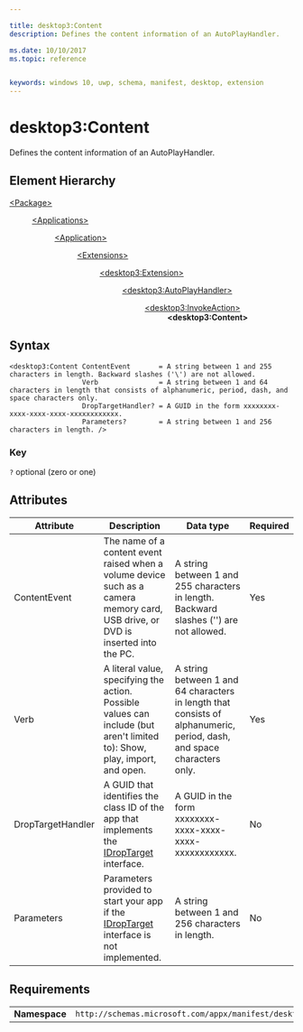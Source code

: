 ```yaml
---

title: desktop3:Content
description: Defines the content information of an AutoPlayHandler.

ms.date: 10/10/2017
ms.topic: reference


keywords: windows 10, uwp, schema, manifest, desktop, extension 
---
```


# desktop3:Content
Defines the content information of an AutoPlayHandler.


## Element Hierarchy
<dl>
<dt><a href="element-package.md">&lt;Package&gt;</a></dt>
<dd>
<dl>
<dt><a href="element-applications.md">&lt;Applications&gt;</a></dt>
<dd>
<dl>
<dt><a href="element-application.md">&lt;Application&gt;</a></dt>
<dd>
<dl>
<dt><a href="element-1-extensions.md">&lt;Extensions&gt;</a></dt>
<dd>
<dl>
<dt><a href="element-desktop3-extension.md">&lt;desktop3:Extension&gt;</a></dt>
<dd>
<dl>
<dt><a href="element-desktop3-AutoPlayHandler.md">&lt;desktop3:AutoPlayHandler&gt;</a></dt>
<dd>
<dl>
<dt><a href="element-desktop3-invokeaction.md">&lt;desktop3:InvokeAction&gt;</a></dt>
<dd><b>&lt;desktop3:Content&gt;</b></dd>
</dl>
</dd>
</dl>
</dd>
</dl>
</dd>
</dl>
</dd>
</dl>
</dd>
</dl>
</dd>
</dl>


## Syntax
```syntax
<desktop3:Content ContentEvent       = A string between 1 and 255 characters in length. Backward slashes ('\') are not allowed.
                  Verb               = A string between 1 and 64 characters in length that consists of alphanumeric, period, dash, and space characters only.
                  DropTargetHandler? = A GUID in the form xxxxxxxx-xxxx-xxxx-xxxx-xxxxxxxxxxxx.
                  Parameters?        = A string between 1 and 256 characters in length. />
```

### Key
`?` optional (zero or one)

## Attributes
| Attribute | Description | Data type | Required |
|-----------|-------------|-----------|----------|
| ContentEvent | The name of a content event raised when a volume device such as a camera memory card, USB drive, or DVD is inserted into the PC. | A string between 1 and 255 characters in length. Backward slashes ('\') are not allowed. | Yes |
| Verb | A literal value, specifying the action. Possible values can include (but aren't limited to): Show, play, import, and open. | A string between 1 and 64 characters in length that consists of alphanumeric, period, dash, and space characters only. | Yes |
| DropTargetHandler | A GUID that identifies the class ID of the app that implements the [IDropTarget](https://docs.microsoft.com/dotnet/api/microsoft.visualstudio.ole.interop.idroptarget?view=visualstudiosdk-2017) interface. | A GUID in the form xxxxxxxx-xxxx-xxxx-xxxx-xxxxxxxxxxxx. | No |
| Parameters | Parameters provided to start your app if the [IDropTarget](https://docs.microsoft.com/dotnet/api/microsoft.visualstudio.ole.interop.idroptarget?view=visualstudiosdk-2017) interface is not implemented. | A string between 1 and 256 characters in length. | No |

## Requirements

|               |                                                             |
|---------------|-------------------------------------------------------------|
| **Namespace** | `http://schemas.microsoft.com/appx/manifest/desktop/windows10/3` |